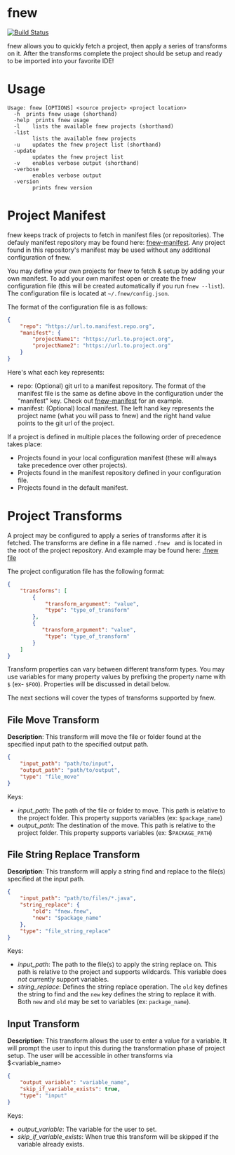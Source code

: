 # fnew
[![Build Status](https://travis-ci.com/ncipollo/fnew.svg?branch=master)](https://travis-ci.com/ncipollo/fnew)

fnew allows you to quickly fetch a project, then apply a series of transforms on it. After the transforms complete the project should be setup and ready to be imported into your favorite IDE!

# Usage
```
Usage: fnew [OPTIONS] <source project> <project location>
  -h  prints fnew usage (shorthand)
  -help  prints fnew usage
  -l	lists the available fnew projects (shorthand)
  -list
    	lists the available fnew projects
  -u	updates the fnew project list (shorthand)
  -update
    	updates the fnew project list
  -v	enables verbose output (shorthand)
  -verbose
    	enables verbose output
  -version
    	prints fnew version
```

# Project Manifest
fnew keeps track of projects to fetch in manifest files (or repositories). The defauly manifest repository may be found here: 
[fnew-manifest](https://github.com/file-new/fnew-manifest). Any project found in this repository's manifest may be used without any additional configuration of fnew.

You may define your own projects for fnew to fetch & setup by adding your own manifest. To add your own manifest open or create the fnew configuration file (this will be created automatically if you run `fnew --list`). The configuration file is located at `~/.fnew/config.json`.

The format of the configuration file is as follows:
```json
{
    "repo": "https://url.to.manifest.repo.org",
    "manifest": {
        "projectName1": "https://url.to.project.org",
        "projectName2": "https://url.to.project.org"
    }
}
```
Here's what each key represents:
* repo: (Optional) git url to a manifest repository. The format of the manifest file is the same as define above in the configuration under the "manifest" key. Check out [fnew-manifest](https://github.com/file-new/fnew-manifest) for an example.
* manifest: (Optional) local manifest. The left hand key represents the project name (what you will pass to fnew) and the right hand value points to the git url of the project.

If a project is defined in multiple places the following order of precedence takes place:
* Projects found in your local configuration manifest (these will always take precedence over other projects).
* Projects found in the manifest repository defined in your configuration file.
* Projects found in the default manifest.

# Project Transforms
A project may be configured to apply a series of transforms after it is fetched. The transforms are define in a file named `.fnew ` and is located in the root of the project repository. And example may be found here: [.fnew file](https://github.com/file-new/fnew-test-project/blob/master/.fnew)

The project configuration file has the following format:
```json
{
    "transforms": [
        {
            "transform_argument": "value",
            "type": "type_of_transform"
        },
        {
           "transform_argument": "value",
            "type": "type_of_transform"
        }
    ]
}
```

Transform properties can vary between different transform types. You may use variables for many property values by prefixing the property name with `$` (ex- `$FOO`). Properties will be discussed in detail below.

The next sections will cover the types of transforms supported by fnew.

## File Move Transform
**Description**: This transform will move the file or folder found at the specified input path to the specified output path.

```json
{
    "input_path": "path/to/input",
    "output_path": "path/to/output",
    "type": "file_move"
}
```
Keys:
* *input_path*: The path of the file or folder to move. This path is relative to the project folder. This property supports variables (ex: `$package_name`)
* *output_path*: The destination of the move. This path is relative to the project folder. This property supports variables (ex: $`PACKAGE_PATH`)

## File String Replace Transform
**Description**: This transform will apply a string find and replace to the file(s) specified at the input path. 

```json
{
    "input_path": "path/to/files/*.java",
    "string_replace": {
        "old": "fnew.fnew",
        "new": "$package_name"
    },
    "type": "file_string_replace"
}
```
Keys:
* *input_path*: The path to the file(s) to apply the string replace on. This path is relative to the project and supports wildcards. This variable does *not* currently support variables.
* *string_replace*: Defines the string replace operation. The `old` key defines the string to find and the `new` key defines the string to replace it with. Both `new` and `old` may be set to variables (ex: `package_name`).

## Input Transform
**Description**: This transform allows the user to enter a value for a variable. It will prompt the user to input this during the transformation phase of project setup. The user will be accessible in other transforms via $<variable_name>

```json
{
    "output_variable": "variable_name",
    "skip_if_variable_exists": true,
    "type": "input"
}
```
Keys:
* *output_variable*: The variable for the user to set.
* *skip_if_variable_exists*: When true this transform will be skipped if the variable already exists.
